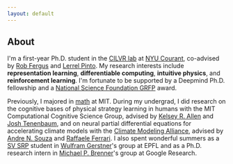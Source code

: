 ```yaml
---
layout: default
---
```

## About

I'm a first-year Ph.D. student in the [CILVR lab](https://wp.nyu.edu/cilvr/) at [NYU Courant](https://cims.nyu.edu/dynamic/), co-advised by [Rob Fergus](https://cs.nyu.edu/~fergus/pmwiki/pmwiki.php) and [Lerrel Pinto](https://www.lerrelpinto.com/). My research interests include <b>representation learning</b>, <b>differentiable computing</b>, <b>intuitive physics</b>, and <b>reinforcement learning</b>. I'm fortunate to be supported by a Deepmind Ph.D. fellowship and a [National Science Foundation GRFP](https://www.nsfgrfp.org/resources/about-grfp/) award.


Previously, I majored in [math](https://math.mit.edu/academics/undergrad/major/course18c.php) at MIT. During my undergrad, I did research on the cognitive bases of physical strategy learning in humans with the MIT Computational Cognitive Science Group, advised by <a href="https://web.mit.edu/krallen/www/">Kelsey R. Allen</a> and <a href="https://mitibmwatsonailab.mit.edu/people/joshua-tenenbaum/">Josh Tenenbaum</a>, and on neural partial differential equations for accelerating climate models with the  <a href="https://clima.caltech.edu/">Climate Modeling Alliance</a>, advised by <a href="https://sandreza.github.io/">Andre N. Souza</a> and <a href="http://ferrari.mit.edu/">Raffaele Ferrari</a>. I also spent wonderful summers as a [SV SRP](https://www.epfl.ch/schools/sv/education/summer-research-program/) student in [Wulfram Gerstner](https://lcnwww.epfl.ch/gerstner/)'s group at EPFL and as a Ph.D. research intern in [Michael P. Brenner](https://research.google/people/106803/)'s group at Google Research.
